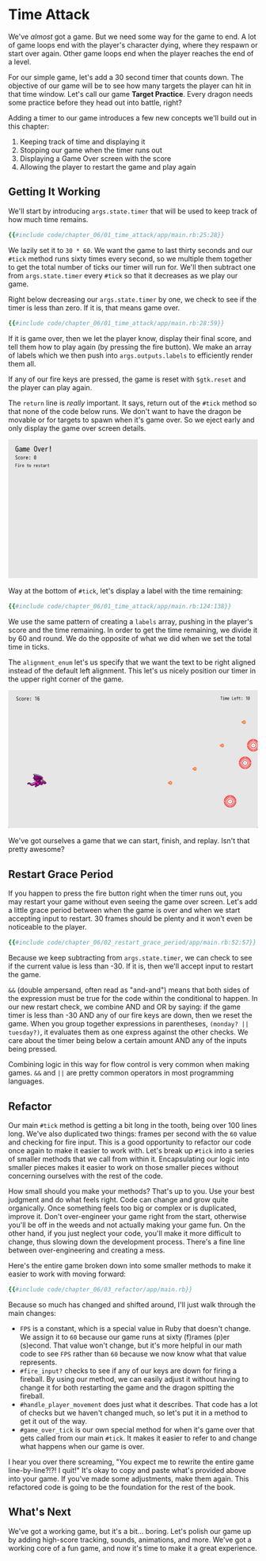 # Time Attack

We've _almost_ got a game. But we need some way for the game to end. A lot of game loops end with the player's character dying, where they respawn or start over again. Other game loops end when the player reaches the end of a level.

For our simple game, let's add a 30 second timer that counts down. The objective of our game will be to see how many targets the player can hit in that time window. Let's call our game **Target Practice**. Every dragon needs some practice before they head out into battle, right?

Adding a timer to our game introduces a few new concepts we'll build out in this chapter:

1. Keeping track of time and displaying it
2. Stopping our game when the timer runs out
3. Displaying a Game Over screen with the score
4. Allowing the player to restart the game and play again

## Getting It Working

We'll start by introducing `args.state.timer` that will be used to keep track of how much time remains.

``` ruby
{{#include code/chapter_06/01_time_attack/app/main.rb:25:28}}
```

We lazily set it to `30 * 60`. We want the game to last thirty seconds and our `#tick` method runs sixty times every second, so we multiple them together to get the total number of ticks our timer will run for. We'll then subtract one from `args.state.timer` every `#tick` so that it decreases as we play our game.

Right below decreasing our `args.state.timer` by one, we check to see if the timer is less than zero. If it is, that means game over.

``` ruby
{{#include code/chapter_06/01_time_attack/app/main.rb:28:59}}
```
If it is game over, then we let the player know, display their final score, and tell them how to play again (by pressing the fire button). We make an array of labels which we then push into `args.outputs.labels` to efficiently render them all.

If any of our fire keys are pressed, the game is reset with `$gtk.reset` and the player can play again.

The `return` line is _really_ important. It says, return out of the `#tick` method so that none of the code below runs. We don't want to have the dragon be movable or for targets to spawn when it's game over. So we eject early and only display the game over screen details.

![game over screen showing a score of 11 with text saying 'Fire to restart'](./img/c06-game-over.jpg)

Way at the bottom of `#tick`, let's display a label with the time remaining:

``` ruby
{{#include code/chapter_06/01_time_attack/app/main.rb:124:138}}
```

We use the same pattern of creating a `labels` array, pushing in the player's score and the time remaining. In order to get the time remaining, we divide it by 60 and round. We do the opposite of what we did when we set the total time in ticks.

The `alignment_enum` let's us specify that we want the text to be right aligned instead of the default left alignment. This let's us nicely position our timer in the upper right corner of the game.

![gameplay with Time Left reading 10 seconds](./img/c06-timer.jpg)

We've got ourselves a game that we can start, finish, and replay. Isn't that pretty awesome?

## Restart Grace Period

If you happen to press the fire button right when the timer runs out, you may restart your game without even seeing the game over screen. Let's add a little grace period between when the game is over and when we start accepting input to restart. 30 frames should be plenty and it won't even be noticeable to the player.

``` ruby
{{#include code/chapter_06/02_restart_grace_period/app/main.rb:52:57}}
```

Because we keep subtracting from `args.state.timer`, we can check to see if the current value is less than -30. If it is, then we'll accept input to restart the game.

`&&` (double ampersand, often read as "and-and") means that both sides of the expression must be true for the code within the conditional to happen. In our new restart check, we combine AND and OR by saying: if the game timer is less than -30 AND any of our fire keys are down, then we reset the game. When you group together expressions in parentheses, `(monday? || tuesday?)`, it evaluates them as one express against the other checks. We care about the timer being below a certain amount AND any of the inputs being pressed.

Combining logic in this way for flow control is very common when making games. `&&` and `||` are pretty common operators in most programming languages.

## Refactor

Our main `#tick` method is getting a bit long in the tooth, being over 100 lines long. We've also duplicated two things: frames per second with the `60` value and checking for fire input. This is a good opportunity to refactor our code once again to make it easier to work with. Let's break up `#tick` into a series of smaller methods that we call from within it. Encapsulating our logic into smaller pieces makes it easier to work on those smaller pieces without concerning ourselves with the rest of the code.

How small should you make your methods? That's up to you. Use your best judgment and do what feels right. Code can change and grow quite organically. Once something feels too big or complex or is duplicated, improve it. Don't over-engineer your game right from the start, otherwise you'll be off in the weeds and not actually making your game fun. On the other hand, if you just neglect your code, you'll make it more difficult to change, thus slowing down the development process. There's a fine line between over-engineering and creating a mess.

Here's the entire game broken down into some smaller methods to make it easier to work with moving forward:

``` ruby
{{#include code/chapter_06/03_refactor/app/main.rb}}
```

Because so much has changed and shifted around, I'll just walk through the main changes:

- `FPS` is a constant, which is a special value in Ruby that doesn't change. We assign it to `60` because our game runs at sixty (f)rames (p)er (s)econd. That value won't change, but it's more helpful in our math code to see `FPS` rather than `60` because we now know what that value represents.
- `#fire_input?` checks to see if any of our keys are down for firing a fireball. By using our method, we can easily adjust it without having to change it for both restarting the game and the dragon spitting the fireball.
- `#handle_player_movement` does just what it describes. That code has a lot of checks but we haven't changed much, so let's put it in a method to get it out of the way.
- `#game_over_tick` is our own special method for when it's game over that gets called from our main `#tick`. It makes it easier to refer to and change what happens when our game is over.

I hear you over there screaming, "You expect me to rewrite the entire game line-by-line?!?! I quit!" It's okay to copy and paste what's provided above into your game. If you've made some adjustments, make them again. This refactored code is going to be the foundation for the rest of the book.

## What's Next

We've got a working game, but it's a bit... boring. Let's polish our game up by adding high-score tracking, sounds, animations, and more. We've got a working core of a fun game, and now it's time to make it a great experience.

